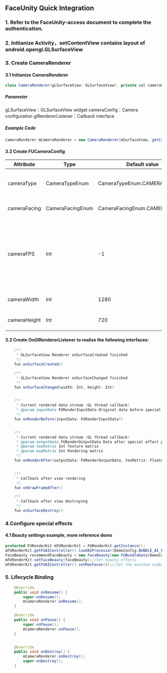 

## FaceUnity Quick Integration

### 1. Refer to the FaceUnity-access document to complete the authentication.

### 2. Initianize Activity，setContentView contains layout of android.opengl.GLSurfaceView

### 3. Create CameraRenderer
#### 3.1 Initianize CameraRenderer 
```java
class CameraRenderer(gLSurfaceView: GLSurfaceView?, private val cameraConfig: FUCameraConfig, glRendererListener: OnGlRendererListener?)
```
#####  Parameter
gLSurfaceView：GLSurfaceView widget
cameraConfig：Camera configuration
glRendererListener：Callback interface

#####  Example Code
```java
CameraRenderer mCameraRenderer = new CameraRenderer(mSurfaceView, getCameraConfig(), mOnGlRendererListener);
```
#### 3.2 Create FUCameraConfig
| Attribute|Type |Default value|Note|
| ---- |----|----|----|
| cameraType | CameraTypeEnum| CameraTypeEnum.CAMERA1 |Camera type：CAMERA1，CAMERA2|
| cameraFacing | CameraFacingEnum|CameraFacingEnum.CAMERA_FRONT |Front and back configuration|
| cameraFPS | Int|-1 |-1:Camera default frame rate. Others: create another thread to spit data according to the frame rate|
| cameraWidth | Int|1280 |Camera resolution width|
| cameraHeight | Int |720|Camera resolution height|

#### 3.2 Create OnGlRendererListener to realize the following interfaces:
```java
    /**
     * GLSurfaceView.Renderer onSurfaceCreated finished
     */
    fun onSurfaceCreated()

    /**
     * GLSurfaceView.Renderer onSurfaceChanged finished
     */
    fun onSurfaceChanged(width: Int, height: Int)


    /**
     * Current rendered data stream (GL thread callback)
     * @param inputData FURenderInputData Original data before special effect processing
     */
    fun onRenderBefore(inputData: FURenderInputData?)


    /**
     * Current rendered data stream (GL thread callback)
     * @param outputData FURenderOutputData Data after special effect processing
     * @param texMatrix Int Texture matrix
     * @param mvpMatrix Int Rendering matrix
     */
    fun onRenderAfter(outputData: FURenderOutputData, texMatrix: FloatArray, mvpMatrix: FloatArray)


    /**
     * Callback after view rendering
     */
    fun onDrawFrameAfter()

    /**
     * Callback after view destroying
     */
    fun onSurfaceDestroy()
```

### 4.Configure special effects
#### 4.1 Beauty settings example, more reference demo

``` java
protected FURenderKit mFURenderKit = FURenderKit.getInstance();
mFURenderKit.getFUAIController().loadAIProcessor(DemoConfig.BUNDLE_AI_FACE, FUAITypeEnum.FUAITYPE_FACEPROCESSOR);//Load face driver
FaceBeauty recommendFaceBeauty = new FaceBeauty(new FUBundleData(DemoConfig.BUNDLE_FACE_BEAUTIFICATION));//Initial beauty
mFURenderKit.setFaceBeauty(faceBeauty);//Set beauty effects
mFURenderKit.getFUAIController().setMaxFaces(4);//Set the maximum number of faces
```
### 5. Lifecycle Binding
``` java
    @Override
    public void onResume() {
        super.onResume();
        mCameraRenderer.onResume();
    }

    @Override
    public void onPause() {
        super.onPause(); 
        mCameraRenderer.onPause();
    }


    @Override
    public void onDestroy() {
        mCameraRenderer.onDestroy();
        super.onDestroy();
    }
```




